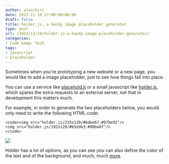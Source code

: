 ```yaml
---
author: alexchiri
date: 2013-11-10 17:00:00+00:00
draft: false
title: holder.js, a handy image placeholder generator
type: post
url: /2013/11/10/holder-js-a-handy-image-placeholder-generator/
categories:
- Code &amp; Tech
tags:
- javascript
- placeholder
---
```


Sometimes when you're prototyping a new website or a new page, you would like to add a image placeholder, just to see how things fall into place.

You can use a service like [placehold.it](http://placehold.it/) or a small javascript like [holder.js](http://imsky.github.io/holder/), which spares the extra requests to an external server, not that in development this matters much.

For example, in order to generate the two placeholders below, you would only need to write the following HTML code:

    
    <code><img src="holder.js/235x120/#bdeeb7:#97be92"/>
    <img src="holder.js/192x120/#b5e9b3:#90ba8f"/>
    </code>


![](http://0f8f28fe275e3a043777-67ab80ec00c7299bd1255995bf933a71.r1.cf2.rackcdn.com/Screen%20Shot%202013-11-10%20at%2020.09.50.png)


Holder has a lot of options, as you can see you can also define the color of the text and of the background, and much, much [more](https://github.com/imsky/holder).

